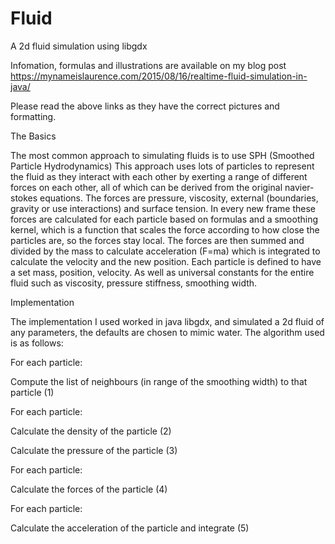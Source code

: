 # Fluid
A 2d fluid simulation using libgdx


Infomation, formulas and illustrations are available on my blog post https://mynameislaurence.com/2015/08/16/realtime-fluid-simulation-in-java/
 
Please read the above links as they have the correct pictures and formatting.


The Basics

The most common approach to simulating fluids is to use SPH (Smoothed Particle Hydrodynamics) This approach uses lots of particles to represent the fluid as they interact with each other by exerting a range of different forces on each other, all of which can be derived from the original navier-stokes equations. The forces are pressure, viscosity, external (boundaries, gravity or use interactions) and surface tension.
In every new frame these forces are calculated for each particle based on formulas and a smoothing kernel, which is a function that scales the force according to how close the particles are, so the forces stay local. The forces are then summed and divided by the mass to calculate acceleration (F=ma) which is integrated to calculate the velocity and the new position.
Each particle is defined to have a set mass, position, velocity. As well as universal constants for the entire fluid such as viscosity, pressure stiffness, smoothing width.

 

Implementation

The implementation I used worked in java libgdx, and simulated a 2d fluid of any parameters, the defaults are chosen to mimic water.
The algorithm used is as follows:

For each particle:

  Compute the list of neighbours (in range of the smoothing width) to that particle (1)

For each particle:

  Calculate the density of the particle (2)
  
  Calculate the pressure of the particle (3)

For each particle:

  Calculate the forces of the particle (4)

For each particle:

  Calculate the acceleration of the particle and integrate (5)


